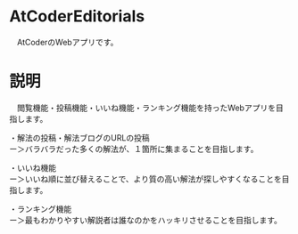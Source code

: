 # AtCoderEditorials

　AtCoderのWebアプリです。

# 説明

　閲覧機能・投稿機能・いいね機能・ランキング機能を持ったWebアプリを目指します。<br>

・解法の投稿・解法ブログのURLの投稿<br>
ー＞バラバラだった多くの解法が、１箇所に集まることを目指します。<br>

・いいね機能<br>
ー＞いいね順に並び替えることで、より質の高い解法が探しやすくなることを目指します。<br>

・ランキング機能<br>
ー＞最もわかりやすい解説者は誰なのかをハッキリさせることを目指します。<br>
